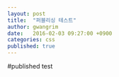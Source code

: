 ```yaml
---
layout: post
title:  "퍼블리싱 테스트"
author: gwangrim
date:   2016-02-03 09:27:00 +0900
categories: css
published: true
---
```


#published test
